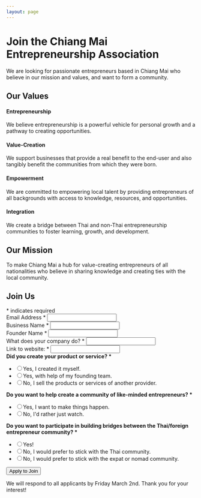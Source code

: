 ```yaml
---
layout: page
---
```

# Join the Chiang Mai Entrepreneurship Association

We are looking for passionate entrepreneurs based in Chiang Mai who believe in our mission and values, and want to form a community.

## Our Values
#### Entrepreneurship
We believe entrepreneurship is a powerful vehicle for personal growth and a pathway to creating opportunities.
#### Value-Creation
We support businesses that provide a real benefit to the end-user and also tangibly benefit the communities from which they were born.
#### Empowerment
We are committed to empowering local talent by providing entrepreneurs of all backgrounds with access to knowledge, resources, and opportunities.
#### Integration
We create a bridge between Thai and non-Thai entrepreneurship communities to foster learning, growth, and development.

## Our Mission
To make Chiang Mai a hub for value-creating entrepreneurs of all nationalities who believe in sharing knowledge and creating ties with the local community.

## Join Us
<link href="//cdn-images.mailchimp.com/embedcode/classic-10_7.css" rel="stylesheet" type="text/css">
<style type="text/css">
	#mc_embed_signup{ clear:left; }
</style>
<div id="mc_embed_signup">
<form action="https://startupchiangmai.us17.list-manage.com/subscribe/post?u=795bf6a5be56c263004bf536c&amp;id=890de287c2" method="post" id="mc-embedded-subscribe-form" name="mc-embedded-subscribe-form" class="validate" target="_blank" novalidate>
    <div id="mc_embed_signup_scroll">
	
<div class="indicates-required"><span class="asterisk">*</span> indicates required</div>
<div class="mc-field-group">
	<label for="mce-EMAIL">Email Address  <span class="asterisk">*</span>
</label>
	<input type="email" value="" name="EMAIL" class="required email" id="mce-EMAIL">
</div>
<div class="mc-field-group">
	<label for="mce-BUSNAME">Business Name  <span class="asterisk">*</span>
</label>
	<input type="text" value="" name="BUSNAME" class="required" id="mce-BUSNAME">
</div>
<div class="mc-field-group">
	<label for="mce-FOUNDER">Founder Name  <span class="asterisk">*</span>
</label>
	<input type="text" value="" name="FOUNDER" class="required" id="mce-FOUNDER">
</div>
<div class="mc-field-group">
	<label for="mce-DO">What does your company do?  <span class="asterisk">*</span>
</label>
	<input type="text" value="" name="DO" class="required" id="mce-DO">
</div>
<div class="mc-field-group">
	<label for="mce-WEBSITE">Link to website:  <span class="asterisk">*</span>
</label>
	<input type="text" value="" name="WEBSITE" class="required" id="mce-WEBSITE">
</div>
<div class="mc-field-group input-group">
    <strong>Did you create your product or service?  <span class="asterisk">*</span>
</strong>
    <ul><li><input type="radio" value="Yes, I created it myself." name="CREATE" id="mce-CREATE-0"><label for="mce-CREATE-0">Yes, I created it myself.</label></li>
<li><input type="radio" value="Yes, with help of my founding team." name="CREATE" id="mce-CREATE-1"><label for="mce-CREATE-1">Yes, with help of my founding team.</label></li>
<li><input type="radio" value="No, I sell the products or services of another provider." name="CREATE" id="mce-CREATE-2"><label for="mce-CREATE-2">No, I sell the products or services of another provider.</label></li>
</ul>
</div>
<div class="mc-field-group input-group">
    <strong>Do you want to help create a community of like-minded entrepreneurs? <span class="asterisk">*</span>
</strong>
    <ul><li><input type="radio" value="Yes, I want to make things happen." name="COMMUNITY" id="mce-COMMUNITY-0"><label for="mce-COMMUNITY-0">Yes, I want to make things happen.</label></li>
<li><input type="radio" value="No, I'd rather just watch." name="COMMUNITY" id="mce-COMMUNITY-1"><label for="mce-COMMUNITY-1">No, I'd rather just watch.</label></li>
</ul>
</div>
<div class="mc-field-group input-group">
    <strong>Do you want to participate in building bridges between the Thai/foreign entrepreneur community? <span class="asterisk">*</span>
</strong>
    <ul><li><input type="radio" value="Yes!" name="BRIDGE" id="mce-BRIDGE-0"><label for="mce-BRIDGE-0">Yes!</label></li>
<li><input type="radio" value="No, I would prefer to stick with the Thai community." name="BRIDGE" id="mce-BRIDGE-1"><label for="mce-BRIDGE-1">No, I would prefer to stick with the Thai community.</label></li>
<li><input type="radio" value="No, I would prefer to stick with the expat or nomad community." name="BRIDGE" id="mce-BRIDGE-2"><label for="mce-BRIDGE-2">No, I would prefer to stick with the expat or nomad community.</label></li>
</ul>
</div>
	<div id="mce-responses" class="clear">
		<div class="response" id="mce-error-response" style="display:none"></div>
		<div class="response" id="mce-success-response" style="display:none"></div>
	</div>    <!-- real people should not fill this in and expect good things - do not remove this or risk form bot signups-->
    <div style="position: absolute; left: -5000px;" aria-hidden="true"><input type="text" name="b_795bf6a5be56c263004bf536c_890de287c2" tabindex="-1" value=""></div>
    <div class="clear"><input type="submit" value="Apply to Join" name="subscribe" id="mc-embedded-subscribe" class="button"></div>
    </div>
</form>
</div>
<script type='text/javascript' src='//s3.amazonaws.com/downloads.mailchimp.com/js/mc-validate.js'></script><script type='text/javascript'>(function($) {window.fnames = new Array(); window.ftypes = new Array();fnames[0]='EMAIL';ftypes[0]='email';fnames[1]='FNAME';ftypes[1]='text';fnames[2]='LNAME';ftypes[2]='text';fnames[3]='ADDRESS';ftypes[3]='address';fnames[4]='PHONE';ftypes[4]='phone';fnames[5]='BUSNAME';ftypes[5]='text';fnames[6]='FOUNDER';ftypes[6]='text';fnames[7]='DO';ftypes[7]='text';fnames[13]='WEBSITE';ftypes[13]='text';fnames[12]='CREATE';ftypes[12]='radio';fnames[10]='COMMUNITY';ftypes[10]='radio';fnames[11]='BRIDGE';ftypes[11]='radio';}(jQuery));var $mcj = jQuery.noConflict(true);</script>

We will respond to all applicants by Friday March 2nd. Thank you for your interest!